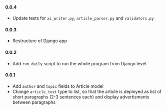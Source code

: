 #### 0.0.4

- Update tests for `ai_writer.py`, `article_parser.py` and `validators.py`

#### 0.0.3

- Restructure of Django app

#### 0.0.2

- Add `run_daily` script to run the whole program from Django level

#### 0.0.1

- Add `author` and `topic` fields to Article model
- Change `article_text` type to list, so that the article is deployed as list of short paragraphs (2-3 sentences each) and display advertisments between paragraphs

